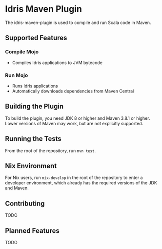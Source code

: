 # Idris Maven Plugin

The idris-maven-plugin is used to compile and run Scala code in Maven.

## Supported Features

### Compile Mojo
- Compiles Idris applications to JVM bytecode

### Run Mojo
- Runs Idris applications
- Automatically downloads dependencies from Maven Central

## Building the Plugin

To build the plugin, you need JDK 8 or higher and Maven 3.8.1 or higher. Lower versions of Maven may work, but are not explicitly supported.

## Running the Tests

From the root of the repository, run `mvn test`.

## Nix Environment

For Nix users, run `nix-develop` in the root of the repository to enter a developer environment, which already has the required versions of the JDK and Maven.

## Contributing

TODO

## Planned Features

TODO
